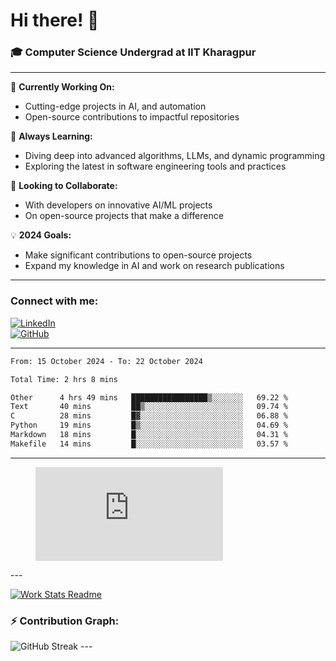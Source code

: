 # Hi there! 👋

### 🎓 Computer Science Undergrad at IIT Kharagpur

---

🔭 **Currently Working On:**  
- Cutting-edge projects in AI, and automation  
- Open-source contributions to impactful repositories

🌱 **Always Learning:**  
- Diving deep into advanced algorithms, LLMs, and dynamic programming  
- Exploring the latest in software engineering tools and practices

👯 **Looking to Collaborate:**  
- With developers on innovative AI/ML projects  
- On open-source projects that make a difference

💡 **2024 Goals:**  
- Make significant contributions to open-source projects  
- Expand my knowledge in AI and work on research publications 

---

### Connect with me:

[![LinkedIn](https://img.shields.io/badge/LinkedIn-0077B5?style=for-the-badge&logo=linkedin&logoColor=white)](https://www.linkedin.com/in/sesidadi)  
[![GitHub](https://img.shields.io/badge/GitHub-181717?style=for-the-badge&logo=github&logoColor=white)](https://github.com/sesiii)

---
<!--START_SECTION:waka-->

```txt
From: 15 October 2024 - To: 22 October 2024

Total Time: 2 hrs 8 mins

Other      4 hrs 49 mins   █████████████████▒░░░░░░░   69.22 %
Text       40 mins         ██▒░░░░░░░░░░░░░░░░░░░░░░   09.74 %
C          28 mins         █▓░░░░░░░░░░░░░░░░░░░░░░░   06.88 %
Python     19 mins         █▒░░░░░░░░░░░░░░░░░░░░░░░   04.69 %
Markdown   18 mins         █░░░░░░░░░░░░░░░░░░░░░░░░   04.31 %
Makefile   14 mins         █░░░░░░░░░░░░░░░░░░░░░░░░   03.57 %
```

<!--END_SECTION:waka-->
---
<figure><embed src="https://wakatime.com/share/@81d5e6c4-c575-43e6-9a9e-85ed25517f53/42cf003a-18dd-42ef-bded-df01146821f2.svg"></embed></figure>
---

[![Work Stats Readme](https://github.com/sesiii/sesiii/actions/workflows/main.yml/badge.svg)](https://github.com/sesiii/sesiii/actions/workflows/main.yml)

### ⚡ Contribution Graph:

<img src="https://streak-stats.demolab.com/?user=sesiii&theme=radical" alt="GitHub Streak" />
---

